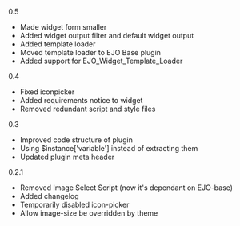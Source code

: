 0.5
- Made widget form smaller
- Added widget output filter and default widget output
- Added template loader
- Moved template loader to EJO Base plugin
- Added support for EJO_Widget_Template_Loader

0.4
- Fixed iconpicker
- Added requirements notice to widget
- Removed redundant script and style files

0.3
- Improved code structure of plugin
- Using $instance['variable'] instead of extracting them
- Updated plugin meta header

0.2.1
- Removed Image Select Script (now it's dependant on EJO-base)
- Added changelog
- Temporarily disabled icon-picker
- Allow image-size be overridden by theme